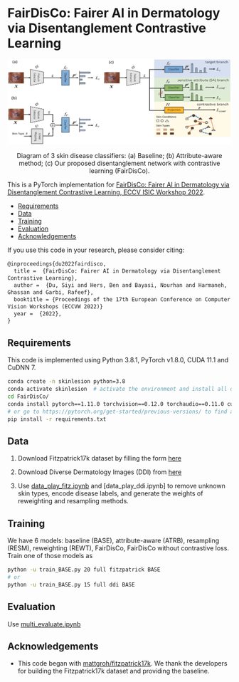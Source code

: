 FairDisCo: Fairer AI in Dermatology via Disentanglement Contrastive Learning
====================================================

![alt text](Images/model_architecture.jpg)
<p align="center">Diagram of 3  skin disease classifiers: (a) Baseline; (b) Attribute-aware method; (c) Our proposed disentanglement network with contrastive learning (FairDisCo).</p>

This is a PyTorch implementation for [FairDisCo: Fairer AI in Dermatology via Disentanglement Contrastive Learning, ECCV ISIC Workshop 2022][7].


  * [Requirements](#Requirements)
  * [Data](#Data)
  * [Training](#training)
  * [Evaluation](#evaluation)
  * [Acknowledgements](#acknowledgements)



If you use this code in your research, please consider citing:

```text
@inproceedings{du2022fairdisco,
  title =  {FairDisCo: Fairer AI in Dermatology via Disentanglement Contrastive Learning},
  author =  {Du, Siyi and Hers, Ben and Bayasi, Nourhan and Harmaneh, Ghassan and Garbi, Rafeef},
  booktitle = {Proceedings of the 17th European Conference on Computer Vision Workshops (ECCVW 2022)}
  year =  {2022},
}
```

  <!-- pages = {11125--11132},
  booktitle = {Proceedings of the Thirty-Fourth AAAI Conference on Artificial Intelligence (AAAI-20)} -->


  Requirements
----------------------
This code is implemented using Python 3.8.1, PyTorch v1.8.0, CUDA 11.1 and CuDNN 7. 

```sh
conda create -n skinlesion python=3.8
conda activate skinlesion  # activate the environment and install all dependencies
cd FairDisCo/
conda install pytorch==1.11.0 torchvision==0.12.0 torchaudio==0.11.0 cudatoolkit=11.3 -c pytorch
# or go to https://pytorch.org/get-started/previous-versions/ to find a right command to install pytorch
pip install -r requirements.txt
```


Data
----------------------
1. Download Fitzpatrick17k dataset by filling the form [here][1]

2. Download Diverse Dermatology Images (DDI) from [here][2]

3. Use [data_play_fitz.ipynb][4] and [data_play_ddi.ipynb] to remove unknown skin types, encode disease labels, and generate the weights of reweighting and resampling methods.



Training
---------------------
We have 6 models: baseline (BASE), attribute-aware (ATRB), resampling (RESM), reweighting (REWT), FairDisCo, FairDisCo without contrastive loss. Train one of those models as
```sh
python -u train_BASE.py 20 full fitzpatrick BASE
# or
python -u train_BASE.py 15 full ddi BASE
```

Evaluation
---------------------
Use [multi_evaluate.ipynb][3]



Acknowledgements
----------------

* This code began with [mattgroh/fitzpatrick17k][6]. We thank the developers for building the Fitzpatrick17k dataset and providing the baseline.


[1]: https://github.com/mattgroh/fitzpatrick17k
[2]: https://ddi-dataset.github.io/index.html#dataset
[3]: https://github.com/siyi-wind/FairDisCo/blob/main/multi_evaluate.ipynb
[4]: https://github.com/siyi-wind/FairDisCo/blob/main/data_play_fitz.ipynb
[5]: https://github.com/siyi-wind/FairDisCo/blob/main/data_play_fitz.ipynb
[6]: https://github.com/mattgroh/fitzpatrick17k
[7]: https://arxiv.org/abs/2208.10013
